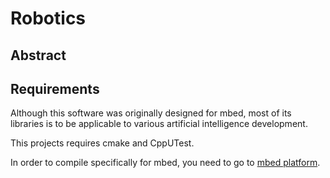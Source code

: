 Robotics
==============

## Abstract

## Requirements
Although this software was originally designed for mbed, most of its libraries is to be applicable to various artificial intelligence development.

This projects requires cmake and CppUTest. 

In order to compile specifically for mbed, you need to go to [mbed platform](https://mbed.org).
